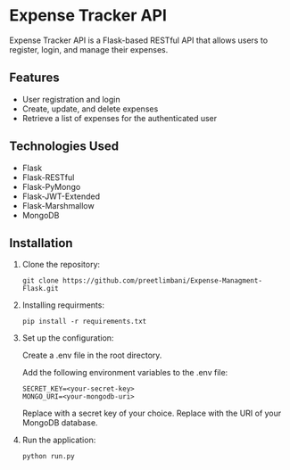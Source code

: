 # Expense Tracker API

Expense Tracker API is a Flask-based RESTful API that allows users to register, login, and manage their expenses.

## Features

- User registration and login
- Create, update, and delete expenses
- Retrieve a list of expenses for the authenticated user

## Technologies Used

- Flask
- Flask-RESTful
- Flask-PyMongo
- Flask-JWT-Extended
- Flask-Marshmallow
- MongoDB

## Installation

1. Clone the repository:

   ```shell
   git clone https://github.com/preetlimbani/Expense-Managment-Flask.git
    ```
2. Installing requirments:
   ```shell
   pip install -r requirements.txt
   ```

3. Set up the configuration:

   Create a .env file in the root directory.
   
   Add the following environment variables to the .env file:
   ```shell
   SECRET_KEY=<your-secret-key>
   MONGO_URI=<your-mongodb-uri>
   ```
   Replace <your-secret-key> with a secret key of your choice. Replace <your-mongodb-uri> with the URI of your MongoDB database.


4. Run the application:

   ```shell
   python run.py
   ```